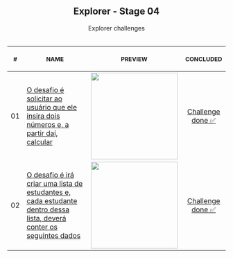 
<div align="center">
  
  <h2 align="center">Explorer - Stage 04</h2>

</div>

<p align="center">
    Explorer challenges
    <br>
    <br>
    <table>
    <thead>
        <tr>
            <th align="center">
                <img width="20" height="1"> 
                <p>
                    <small>#</small>
                </p>
            </th>
            <th align="center">
                <img width="300" height="1"> 
                <p> 
                    <small>
                        NAME
                    </small>
                </p>
            </th>
            <th align="center">
                <img width="250" height="1">
                <p align="center"> 
                    <small>
                    PREVIEW
                    </small>
                </p>
            </th>
            <th align="center">
                <img width="100" height="1">
                <p align="center"> 
                    <small>
                    CONCLUDED
                    </small>
                </p>
            </th>
        </tr>
    </thead>
    <tbody>
        <tr>
            <td>01</td>
            <td><a href="./Stage-04/exercicio-01">O desafio é solicitar ao usuário que ele insira dois números e, a partir daí, calcular</a></td>
            <td align="center"><a href="Stage-04/exercicio-01"><img width="200px" src="https://i.imgur.com/JzWcDKi.gif"/></a></td>
            <td align="center"><a href="https://denilsonbaptista.github.io/explorer/Stage-04/exercicio-01/">Challenge<br /> done ✅</a></td>
        </tr>
         <tr>
            <td>02</td>
            <td><a href="./Stage-04/exercicio-02">O desafio é irá criar uma lista de estudantes e, cada estudante dentro dessa lista, deverá conter os seguintes dados</a></td>
            <td align="center"><a href="Stage-04/exercicio-02"><img width="200px" src="https://i.imgur.com/104BciK.gif"/></a></td>
            <td align="center"><a href="https://denilsonbaptista.github.io/explorer/Stage-04/exercicio-02/">Challenge<br /> done ✅</a></td>
        </tr>
    </tbody>
</table></p>
